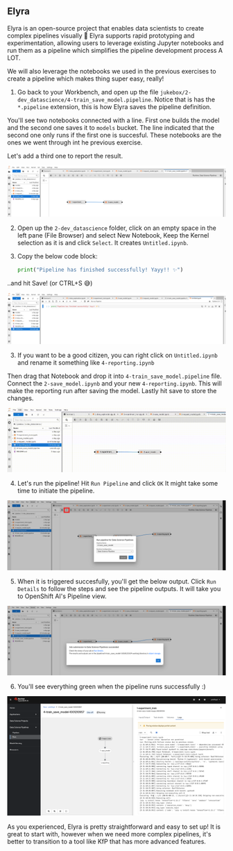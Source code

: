 ## Elyra

Elyra is an open-source project that enables data scientists to create complex pipelines visually 💛 Elyra supports rapid prototyping and experimentation, allowing users to leverage existing Jupyter notebooks and run them as a pipeline which simplifies the pipeline development process A LOT.

We will also leverage the notebooks we used in the previous exercises to create a pipeline which makes thing super easy, really!

1. Go back to your Workbench, and open up the file `jukebox/2-dev_datascience/4-train_save_model.pipeline`. Notice that is has the `*.pipeline` extension, this is how Elyra saves the pipeline definition. 

You'll see two notebooks connected with a line. First one builds the model and the second one saves it to `models` bucket. The line indicated that the second one only runs if the first one is succesful. These notebooks are the ones we went through int he previous exercise.

 Let's add a third one to report the result.

![elyra.png](./images/elyra.png)

2. Open up the `2-dev_datascience` folder,  click on an empty space in the left pane (File Browser) and select New Notebook, Keep the Kernel selection as it is and click `Select`. It creates `Untitled.ipynb`. 

3. Copy the below code block:

    ```python
    print("Pipeline has finished successfully! Yayy!! ✨")
    ```

..and hit Save! (or CTRL+S 😅)

![elyra-2.png](./images/elyra-2.png)

3. If you want to be a good citizen, you can right click on `Untitled.ipynb` and rename it something like `4-reporting.ipynb`

Then drag that Notebook and drop it into `4-train_save_model.pipeline` file. Connect the `2-save_model.ipynb` and your new `4-reporting.ipynb`. This will make the reporting run after saving the model. Lastly hit save to store the changes.


![elyra-3.png](./images/drag-drop-elyra.gif)


4. Let's run the pipeline! Hit `Run Pipeline` and click `OK` It might take some time to initiate the pipeline.

![elyra-4.png](./images/elyra-4.png)

5. When it is triggered succesfully, you'll get the below output. Click `Run Details` to follow the steps and see the pipeline outputs. It will take you to OpenShift AI's Pipeline view.

![elyra-5.png](./images/elyra-5.png)

6. You'll see everything green when the pipeline runs successfully :)

![elyra-6.png](./images/elyra-6.png)

As you experienced, Elyra is pretty straightforward and easy to set up! It is great to start with, however when we need more complex pipelines, it's better to transition to a tool like KfP that has more advanced features. 
